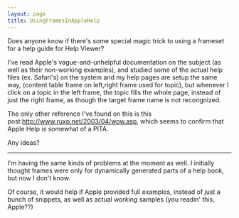 ```yaml
---
layout: page
title: UsingFramesInAppleHelp
---
```




Does anyone know if there's some special magic trick to using a frameset for a help guide for Help Viewer?

I've read Apple's vague-and-unhelpful documentation on the subject (as well as their non-working examples), and studied some of the actual help files (ex. Safari's) on the system and my help pages are setup the same way, (content table frame on left,right frame used for topic), but whenever I click on a topic in the left frame, the topic fills the whole page, instead of just the right frame, as though the target frame name is not recongnized.

The only other reference I've found on this is this post:http://www.ruxp.net/2003/04/wow.asp, which seems to confirm that Apple Help is somewhat of a PITA.

Any ideas?

----
I'm having the same kinds of problems at the moment as well. I initially thought frames were only for dynamically generated parts of a help book, but now I don't know.

Of course, it would help if Apple provided full examples, instead of just a bunch of snippets, as well as actual *working* samples (you readin' this, Apple??)
